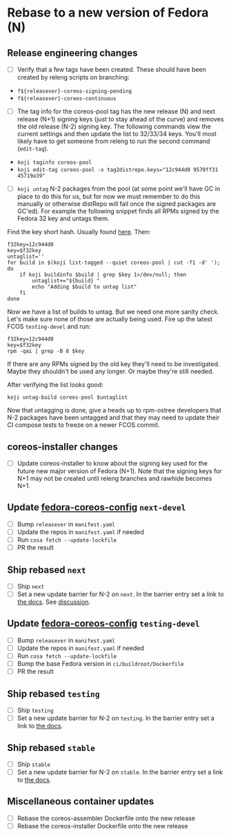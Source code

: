# Rebase to a new version of Fedora (N)

## Release engineering changes

- [ ] Verify that a few tags have been created. These should have been created by releng scripts on branching: 

- `f${releasever}-coreos-signing-pending`
- `f${releasever}-coreos-continuous`

- [ ] The tag info for the coreos-pool tag has the new release (N) and next release (N+1) signing keys (just to stay ahead of the curve) and removes the old release (N-2) signing key. The following commands view the current settings and then update the list to 32/33/34 keys. You'll most likely have to get someone from releng to run the second command (`edit-tag`).

- `koji taginfo coreos-pool`
- `koji edit-tag coreos-pool -x tag2distrepo.keys="12c944d0 9570ff31 45719a39"`

- [ ] `koji untag` N-2 packages from the pool (at some point we'll have GC in place to do this for us, but for now we must remember to do this manually or otherwise distRepo will fail once the signed packages are GC'ed). For example the following snippet finds all RPMs signed by the Fedora 32 key and untags them.

Find the key short hash. Usually found [here](https://pagure.io/fedora-infra/ansible/blob/main/f/roles/bodhi2/backend/templates/pungi.rpm.conf.j2). Then:

```
f32key=12c944d0
key=$f32key
untaglist=''
for build in $(koji list-tagged --quiet coreos-pool | cut -f1 -d' '); do
    if koji buildinfo $build | grep $key 1>/dev/null; then
        untaglist+="${build} "
        echo "Adding $build to untag list"
    fi
done
```

Now we have a list of builds to untag. But we need one more sanity check. Let's make sure none of those are actually being used. Fire up the latest FCOS `testing-devel` and run:

```
f32key=12c944d0
key=$f32key
rpm -qai | grep -B 8 $key
```

If there are any RPMs signed by the old key they'll need to be investigated. Maybe they shouldn't be used any longer. Or maybe they're still needed.

After verifying the list looks good:

```
koji untag-build coreos-pool $untaglist
```

Now that untagging is done, give a heads up to rpm-ostree developers that N-2 packages have been untagged and that they may need to update their CI compose tests to freeze on a newer FCOS commit.

## coreos-installer changes

- [ ] Update coreos-installer to know about the signing key used for the future new major version of Fedora (N+1). Note that the signing keys for N+1 may not be created until releng branches and rawhide becomes N+1.

## Update [fedora-coreos-config](https://github.com/coreos/fedora-coreos-config/) `next-devel`

- [ ] Bump `releasever` in `manifest.yaml`
- [ ] Update the repos in `manifest.yaml` if needed
- [ ] Run `cosa fetch --update-lockfile`
- [ ] PR the result

## Ship rebased `next`

- [ ] Ship `next`
- [ ] Set a new update barrier for N-2 on `next`. In the barrier entry set a link to [the docs](https://docs.fedoraproject.org/en-US/fedora-coreos/update-barrier-signing-keys/). See [discussion](https://github.com/coreos/fedora-coreos-tracker/issues/480#issuecomment-631724629).

## Update [fedora-coreos-config](https://github.com/coreos/fedora-coreos-config/) `testing-devel`

- [ ] Bump `releasever` in `manifest.yaml`
- [ ] Update the repos in `manifest.yaml` if needed
- [ ] Run `cosa fetch --update-lockfile`
- [ ] Bump the base Fedora version in `ci/buildroot/Dockerfile`
- [ ] PR the result

## Ship rebased `testing`

- [ ] Ship `testing`
- [ ] Set a new update barrier for N-2 on `testing`. In the barrier entry set a link to [the docs](https://docs.fedoraproject.org/en-US/fedora-coreos/update-barrier-signing-keys/).

## Ship rebased `stable`

- [ ] Ship `stable`
- [ ] Set a new update barrier for N-2 on `stable`. In the barrier entry set a link to [the docs](https://docs.fedoraproject.org/en-US/fedora-coreos/update-barrier-signing-keys/).

## Miscellaneous container updates

- [ ] Rebase the coreos-assembler Dockerfile onto the new release
- [ ] Rebase the coreos-installer Dockerfile onto the new release
